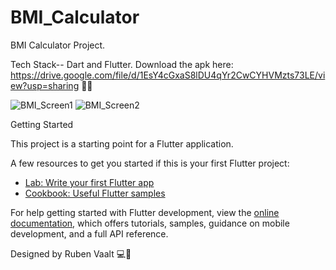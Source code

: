 # BMI_Calculator

BMI Calculator Project.

Tech Stack--  Dart and Flutter.
Download the apk here: https://drive.google.com/file/d/1EsY4cGxaS8lDU4qYr2CwCYHVMzts73LE/view?usp=sharing 🎉🎉


![BMI_Screen1](https://github.com/dvishal192/Flutter-BMI_Calculator/assets/118332569/263818b6-5c77-4efa-bc66-e3a2fc9a6789)
![BMI_Screen2](https://github.com/dvishal192/Flutter-BMI_Calculator/assets/118332569/68935ce1-e1c5-4ec6-915f-34cc4ea4a327)




Getting Started

This project is a starting point for a Flutter application.

A few resources to get you started if this is your first Flutter project:

- [Lab: Write your first Flutter app](https://docs.flutter.dev/get-started/codelab)
- [Cookbook: Useful Flutter samples](https://docs.flutter.dev/cookbook)

For help getting started with Flutter development, view the
[online documentation](https://docs.flutter.dev/), which offers tutorials,
samples, guidance on mobile development, and a full API reference.

Designed by Ruben Vaalt 💻🎨
